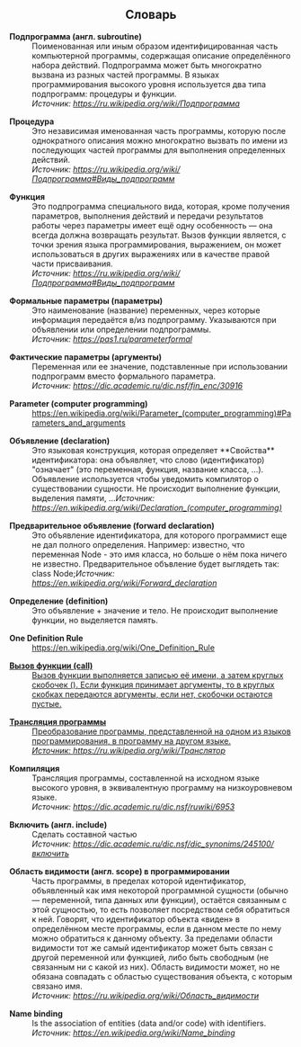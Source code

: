 <h2 align="center">Словарь</h2>

<p style="margin: 0"><b>Подпрограмма (англ. subroutine)</b></p>
<p style="margin: 0 0 15px 40px;">Поименованная или иным образом идентифицированная часть компьютерной программы, содержащая описание определённого набора действий. Подпрограмма может быть многократно вызвана из разных частей программы.
В языках программирования высокого уровня используется два типа подпрограмм: процедуры и функции.<br><i>Источник: <a href="https://ru.wikipedia.org/wiki/Подпрограмма">https://ru.wikipedia.org/wiki/Подпрограмма</a></i></p>

<p style="margin: 0"><b>Процедура</b></p>
<p style="margin: 0 0 15px 40px;">Это независимая именованная часть программы, которую после однократного описания можно многократно вызвать по имени из последующих частей программы для выполнения определенных действий.<br><i>Источник: <a href="https://ru.wikipedia.org/wiki/Подпрограмма#.D0.92.D0.B8.D0.B4.D1.8B_.D0.BF.D0.BE.D0.B4.D0.BF.D1.80.D0.BE.D0.B3.D1.80.D0.B0.D0.BC.D0.BC">https://ru.wikipedia.org/wiki/Подпрограмма#Виды_подпрограмм</a></i></p>

<p style="margin: 0"><b>Функция</b></p>
<p style="margin: 0 0 15px 40px;">Это подпрограмма специального вида, которая, кроме получения параметров, выполнения действий и передачи результатов работы через параметры имеет ещё одну особенность — она всегда должна возвращать результат. Вызов функции является, с точки зрения языка программирования, выражением, он может использоваться в других выражениях или в качестве правой части присваивания.<br><i>Источник: <a href="https://ru.wikipedia.org/wiki/Подпрограмма#.D0.92.D0.B8.D0.B4.D1.8B_.D0.BF.D0.BE.D0.B4.D0.BF.D1.80.D0.BE.D0.B3.D1.80.D0.B0.D0.BC.D0.BC">https://ru.wikipedia.org/wiki/Подпрограмма#Виды_подпрограмм</a></i></p>

<p style="margin: 0"><b>Формальные параметры (параметры)</b></p>
<p style="margin: 0 0 15px 40px;">Это наименование (название) переменных, через которые информация передаётся в/из подпрограмму. Указываются при объявлении или определении подпрограммы.<br><i>Источник: <a href="https://pas1.ru/parameterformal">https://pas1.ru/parameterformal</a></i></p>


<p style="margin: 0"><b>Фактические параметры (аргументы)</b></p>
<p style="margin: 0 0 15px 40px;">Переменная или ее значение, подставленные при использовании подпрограмм вместо формального параметра.<br><i>Источник: <a href="https://dic.academic.ru/dic.nsf/fin_enc/30916">https://dic.academic.ru/dic.nsf/fin_enc/30916</a></i></p>

<p style="margin: 0"><b>Parameter (computer programming)</b></p>
<p style="margin: 0 0 15px 40px;"><a href="https://en.wikipedia.org/wiki/Parameter_(computer_programming)#Parameters_and_arguments">https://en.wikipedia.org/wiki/Parameter_(computer_programming)#Parameters_and_arguments</a></p>

<p style="margin: 0"><b>Объявление (declaration)</b></p>
<p style="margin: 0 0 15px 40px;">Это языковая конструкция, которая определяет **Свойства** идентификатора: она объявляет, что слово (идентификатор) "означает" (это переменная, функция, название класса, ...). Объявление используется чтобы уведомить компилятор о существовании сущности.
Не происходит выполнение функции, выделения памяти, …<i>Источник: <a href="https://en.wikipedia.org/wiki/Declaration_(computer_programming)">https://en.wikipedia.org/wiki/Declaration_(computer_programming)</a></i></p>
<p style="margin: 0"><b>Предварительное объявление (forward declaration)</b></p>
<p style="margin: 0 0 15px 40px;">Это объявление идентификатора, для которого программист еще не дал полного определения. Например: известно, что переменная Node - это имя класса, но больше о нём пока ничего не известно. Предварительное объвление будет выглядеть так: class Node;<i>Источник: <a href="https://en.wikipedia.org/wiki/Forward_declaration">https://en.wikipedia.org/wiki/Forward_declaration</a></i></p>

<p style="margin: 0"><b>Определение (definition)</b></p>
<p style="margin: 0 0 15px 40px;">Это объявление + значение и тело.
Не происходит выполнение функции, но выделяется память.<br></p>

<p style="margin: 0"><b>One Definition Rule</b></p>
<p style="margin: 0 0 15px 40px;"><a href="https://en.wikipedia.org/wiki/One_Definition_Rule">https://en.wikipedia.org/wiki/One_Definition_Rule</p>

<p style="margin: 0"><b>Вызов функции (call)</b></p>
<p style="margin: 0 0 15px 40px;">Вызов функции выполняется записью её имени, а затем круглых скобочек (). Если функция принимает аргументы, то в круглых скобках передаются аргументы, если нет, скобочки остаются пустые.<br>
</p>

<p style="margin: 0"><b>Трансляция программы</b></p>
<p style="margin: 0 0 15px 40px;">Преобразование программы, представленной на одном из языков программирования, в программу на другом языке.<br><i>Источник: <a href="https://ru.wikipedia.org/wiki/Транслятор">https://ru.wikipedia.org/wiki/Транслятор</a></i></p>

<p style="margin: 0"><b>Компиляция</b></p>
<p style="margin: 0 0 15px 40px;">Трансляция программы, составленной на исходном языке высокого уровня, в эквивалентную программу на низкоуровневом языке.<br><i>Источник: <a href="https://dic.academic.ru/dic.nsf/ruwiki/6953">https://dic.academic.ru/dic.nsf/ruwiki/6953</a></i></p>

<p style="margin: 0"><b>Включить (англ. include)</b></p>
<p style="margin: 0 0 15px 40px;">Сделать составной частью<br><i>Источник: <a href="https://dic.academic.ru/dic.nsf/dic_synonims/245100/включить">https://dic.academic.ru/dic.nsf/dic_synonims/245100/включить</a></i></p>

<p style="margin: 0"><b>Область видимости (англ. scope) в программировании</b></p>
<p style="margin: 0 0 15px 40px;">Часть программы, в пределах которой идентификатор, объявленный как имя некоторой программной сущности (обычно — переменной, типа данных или функции), остаётся связанным с этой сущностью, то есть позволяет посредством себя обратиться к ней. Говорят, что идентификатор объекта «виден» в определённом месте программы, если в данном месте по нему можно обратиться к данному объекту. За пределами области видимости тот же самый идентификатор может быть связан с другой переменной или функцией, либо быть свободным (не связанным ни с какой из них). Область видимости может, но не обязана совпадать с областью существования объекта, с которым связано имя.<br><i>Источник: <a href="https://ru.wikipedia.org/wiki/Область_видимости">https://ru.wikipedia.org/wiki/Область_видимости</a></i></p>

<p style="margin: 0"><b>Name binding</b></p>
<p style="margin: 0 0 15px 40px;">Is the association of entities (data and/or code) with identifiers.<br><i>Источник: <a href="https://en.wikipedia.org/wiki/Name_binding">https://en.wikipedia.org/wiki/Name_binding</a></i></p>